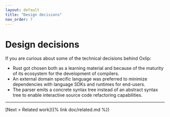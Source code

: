 ```yaml
---
layout: default
title: "Design decisions"
nav_order: 7
---
```


# Design decisions
If you are curious about some of the technical decisions behind Oxlip:
- Rust got chosen both as a learning material and because of the maturity of its ecosystem for the development of compilers.
- An external domain specific language was preferred to minimize dependencies with language SDKs and runtimes for end-users.
- The parser emits a concrete syntax tree instead of an abstract syntax tree to enable interactive source code refactoring capabilities.

---

[Next > Related work]({% link doc/related.md %})
